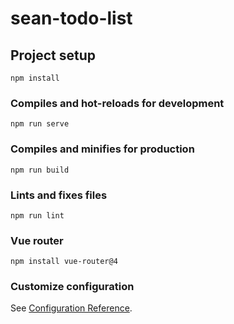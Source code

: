 # sean-todo-list

## Project setup
```
npm install
```

### Compiles and hot-reloads for development
```
npm run serve
```

### Compiles and minifies for production
```
npm run build
```

### Lints and fixes files
```
npm run lint
```

### Vue router
```
npm install vue-router@4
```

### Customize configuration
See [Configuration Reference](https://cli.vuejs.org/config/).
